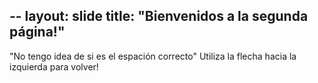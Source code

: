 --
layout: slide
title: "Bienvenidos a la segunda página!"
---
"No tengo idea de si es el espación correcto"
Utiliza la flecha hacia la izquierda para volver!
